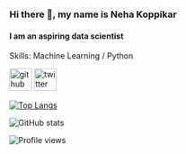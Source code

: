 ### Hi there 👋, my name is Neha Koppikar
#### I am an aspiring data scientist 

Skills: Machine Learning / Python 



[<img src='https://cdn.jsdelivr.net/npm/simple-icons@3.0.1/icons/github.svg' alt='github' height='40'>](https://github.com/NehaKoppikar)  [<img src='https://cdn.jsdelivr.net/npm/simple-icons@3.0.1/icons/twitter.svg' alt='twitter' height='40'>](https://twitter.com/koppikar_neha)  

[![Top Langs](https://github-readme-stats.vercel.app/api/top-langs/?username=NehaKoppikar)](https://github.com/anuraghazra/github-readme-stats)

![GitHub stats](https://github-readme-stats.vercel.app/api?username=NehaKoppikar&show_icons=true)  

![Profile views](https://gpvc.arturio.dev/NehaKoppikar)  
